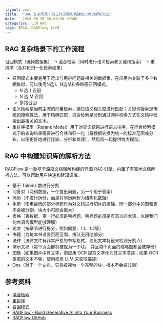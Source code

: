 ```yaml
---
layout: post
title:  "RAG 复杂场景下的工作流程和构建知识库的解析方法"
date:   2024-06-30 08:00:00 +0800
categories: LLM RAG
tags: [RAG, RAGFlow, LLM]
---
```


## RAG 复杂场景下的工作流程

召回模式（选择数据集） → 混合检索（同时进行语义检索和关键词搜索） → 重排序（合并和归一化检索结果）

- 召回模式主要是用于选出与用户问题最相关的数据集，在应用内关联了多个数据集时，可以使用N选1、N选M和多路等召回模式。
    * N 选 1 召回
    * N 选 M 召回
    * 多路召回
- 语义检索是当前主流的向量检索，通过语义相关度进行匹配；关键词搜索是传统的搜索算法，用于精确匹配；混合检索是分别通过两种检索方式在文档中检索出最相关的文本。
- 重排序模型（Rerank Model）用于对查询结果进行语义排序，在混合检索模式下的查询结果需要进行合并和归一化（将数据转换为统一的标准范围或分布，以便更好地进行比较、分析和处理），然后再一起提供给大模型。


## RAG 中构建知识库的解析方法

RAGFlow 是一款基于深度文档理解构建的开源 RAG 引擎，内置了丰富地文档解析方法，可以帮助用户快速构建知识库。

- 基于 Tokens 数进行分割
- 问答对（两列数据，一个提出问题，另一个用于答案）
- 简历（不进行拆分，而是将简历解析为结构化数据）
- 手册（使用最低的部分标题作为对文档进行切片的枢轴，同一部分中的图和表不会被分割，块大小可能会很大）
- 表格（表数据，第一行必须是列标题，列标题必须是有意义的术语，以便我们的大语言模型能够理解）
- 论文（按章节进行拆分，例如摘要、1.1、1.2等）
- 书籍（为每本书设置页面范围、排队无用地部分）
- 法律（法律文件有非常严格的书写格式，使用文本特征来检测分割点）
- 演示文稿（每个页面都将被视为一个块。 并且每个页面的缩略图都会被存储）
- 图像（如果图片中有文字，则应用 OCR 提取文字作为其文字描述；如果 OCR 提取的文本不够，使用视觉 LLM 来获取描述）
- One（对于一个文档，它将被视为一个完整的块，根本不会被分割）


## 参考资料
- [混合检索](https://docs.dify.ai/v/zh-hans/learn-more/extended-reading/retrieval-augment/hybrid-search)
- [重排序](https://docs.dify.ai/v/zh-hans/learn-more/extended-reading/retrieval-augment/rerank)
- [召回模式](https://docs.dify.ai/v/zh-hans/learn-more/extended-reading/retrieval-augment/retrieval)
- [RAGFlow - Build Generative AI into Your Business](https://ragflow.io/)
- [RAGFlow GitHub](https://github.com/infiniflow/ragflow)

